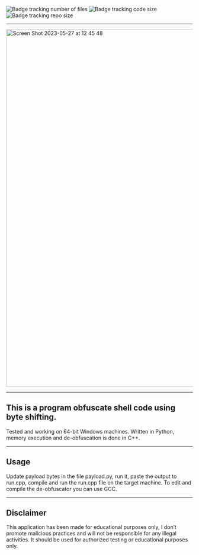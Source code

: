![Badge tracking number of files](https://img.shields.io/github/directory-file-count/Preffet/Shellcode-Obfuscator?color=%23016a87)
![Badge tracking code size](https://img.shields.io/github/languages/code-size/Preffet/Shellcode-Obfuscator?color=%2301877a)
![Badge tracking repo size](https://img.shields.io/github/repo-size/Preffet/Shellcode-Obfuscator?color=%23013987)

-----------------------------------------------------------------------------
<img width="966" alt="Screen Shot 2023-05-27 at 12 45 48" src="https://github.com/Preffet/Shellcode-Obfuscator/assets/84241003/dc4d368c-bad8-43db-bff2-ecb2e3581ef0">



-----------------------------------------------------------------------------

## This is a program obfuscate shell code using byte shifting.
Tested and working on 64-bit Windows machines. Written in Python, memory execution and de-obfuscation is done in C++.

-----------------------------------------------------------------------------
## Usage
Update payload bytes in the file payload.py, run it, paste the output to run.cpp, compile and run the run.cpp file on the target machine. To edit and compile the de-obfuscator you can use GCC.

-----------------------------------------------------------------------------
## Disclaimer
This application has been made for educational purposes only, I don’t promote malicious practices and will not be responsible for any illegal activities. It should be used for authorized testing or educational purposes only.

